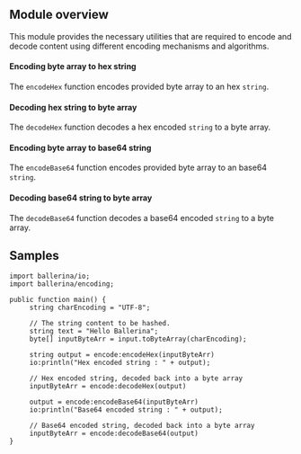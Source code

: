 ## Module overview

This module provides the necessary utilities that are required to encode and decode content using different encoding mechanisms and algorithms.

#### Encoding byte array to hex string

The `encodeHex` function encodes provided byte array to an hex `string`.

#### Decoding hex string to byte array

The `decodeHex` function decodes a hex encoded `string` to a byte array.

#### Encoding byte array to base64 string

The `encodeBase64` function encodes provided byte array to an base64 `string`.

#### Decoding base64 string to byte array

The `decodeBase64` function decodes a base64 encoded `string` to a byte array.

## Samples

```ballerina
import ballerina/io;
import ballerina/encoding;

public function main() {
     string charEncoding = "UTF-8";

     // The string content to be hashed.
     string text = "Hello Ballerina";
     byte[] inputByteArr = input.toByteArray(charEncoding);

     string output = encode:encodeHex(inputByteArr)
     io:println("Hex encoded string : " + output);

     // Hex encoded string, decoded back into a byte array
     inputByteArr = encode:decodeHex(output)

     output = encode:encodeBase64(inputByteArr)
     io:println("Base64 encoded string : " + output);

     // Base64 encoded string, decoded back into a byte array
     inputByteArr = encode:decodeBase64(output)
}
```

